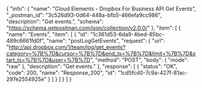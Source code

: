{
  "info": {
    "name": "Cloud Elements - Dropbox For Business API Get Events",
    "_postman_id": "3c526d93-0d64-448a-bfb5-466efa9cc986",
    "description": "Get events.",
    "schema": "https://schema.getpostman.com/json/collection/v2.0.0/"
  },
  "item": [
    {
      "name": "Events",
      "item": [
        {
          "id": "1c361d53-6da9-4bed-85bc-489c6661fd0f",
          "name": "postLogGetEvents",
          "request": {
            "url": "http://api.dropbox.com/1/team/log/get_events?category=%7B%7D&cursor=%7B%7D&end_ts=%7B%7D&limit=%7B%7D&start_ts=%7B%7D&user=%7B%7D",
            "method": "POST",
            "body": {
              "mode": "raw"
            },
            "description": "Get events."
          },
          "response": [
            {
              "status": "OK",
              "code": 200,
              "name": "Response_200",
              "id": "1cd5fcd0-7c9a-427f-81ac-297e2554925e"
            }
          ]
        }
      ]
    }
  ]
}
